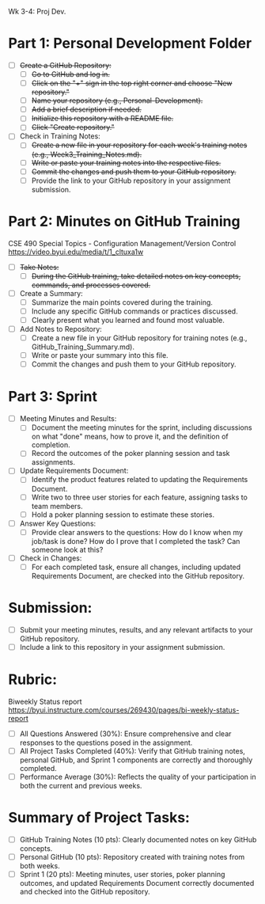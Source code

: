 Wk 3-4: Proj Dev.

# Part 1: Personal Development Folder

- [ ] ~~Create a GitHub Repository:~~
  - [ ] ~~Go to GitHub and log in.~~
  - [ ] ~~Click on the "+" sign in the top right corner and choose "New repository."~~
  - [ ] ~~Name your repository (e.g., Personal-Development).~~
  - [ ] ~~Add a brief description if needed.~~
  - [ ] ~~Initialize this repository with a README file.~~
  - [ ] ~~Click "Create repository."~~

- [ ] Check in Training Notes:
  - [ ] ~~Create a new file in your repository for each week's training notes (e.g., Week3_Training_Notes.md).~~
  - [ ] ~~Write or paste your training notes into the respective files.~~
  - [ ] ~~Commit the changes and push them to your GitHub repository.~~
  - [ ] Provide the link to your GitHub repository in your assignment submission.

# Part 2: Minutes on GitHub Training
CSE 490 Special Topics - Configuration Management/Version Control 
https://video.byui.edu/media/t/1_cltuxa1w 

- [ ] ~~Take Notes:~~
  - [ ] ~~During the GitHub training, take detailed notes on key concepts, commands, and processes covered.~~
  
- [ ] Create a Summary:
  - [ ] Summarize the main points covered during the training.
  - [ ] Include any specific GitHub commands or practices discussed.
  - [ ] Clearly present what you learned and found most valuable.

- [ ] Add Notes to Repository:
  - [ ] Create a new file in your GitHub repository for training notes (e.g., GitHub_Training_Summary.md).
  - [ ] Write or paste your summary into this file.
  - [ ] Commit the changes and push them to your GitHub repository.

# Part 3: Sprint

- [ ] Meeting Minutes and Results:
  - [ ] Document the meeting minutes for the sprint, including discussions on what "done" means, how to prove it, and the definition of completion.
  - [ ] Record the outcomes of the poker planning session and task assignments.

- [ ] Update Requirements Document:
  - [ ] Identify the product features related to updating the Requirements Document.
  - [ ] Write two to three user stories for each feature, assigning tasks to team members.
  - [ ] Hold a poker planning session to estimate these stories.

- [ ] Answer Key Questions:
  - [ ] Provide clear answers to the questions: How do I know when my job/task is done? How do I prove that I completed the task? Can someone look at this?

- [ ] Check in Changes:
  - [ ] For each completed task, ensure all changes, including updated Requirements Document, are checked into the GitHub repository.

# Submission:

- [ ] Submit your meeting minutes, results, and any relevant artifacts to your GitHub repository.
- [ ] Include a link to this repository in your assignment submission.

# Rubric:
Biweekly Status report 
https://byui.instructure.com/courses/269430/pages/bi-weekly-status-report 

- [ ] All Questions Answered (30%): Ensure comprehensive and clear responses to the questions posed in the assignment.
- [ ] All Project Tasks Completed (40%): Verify that GitHub training notes, personal GitHub, and Sprint 1 components are correctly and thoroughly completed.
- [ ] Performance Average (30%): Reflects the quality of your participation in both the current and previous weeks.
  
# Summary of Project Tasks:

- [ ] GitHub Training Notes (10 pts): Clearly documented notes on key GitHub concepts.
- [ ] Personal GitHub (10 pts): Repository created with training notes from both weeks.
- [ ] Sprint 1 (20 pts): Meeting minutes, user stories, poker planning outcomes, and updated Requirements Document correctly documented and checked into the GitHub repository.
